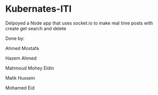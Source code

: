 # Kubernates-ITI

Delpoyed a Node app that uses socket.io to make real time posts with create get search and delete

Done by:

Ahmed Mostafa

Hazem Ahmed

Mahmoud Mohey Eldin

Malik Hussein

Mohamed Eid
